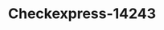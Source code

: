 ---
f_zip-code: 60126
f_state-code: IL
title: Checkexpress-14243
f_phone: 630-279-2110
f_city-only: Elmhurst
f_address: 683 West North Avenue Elmhurst
f_location-unique-id: '14243'
slug: checkexpress-14243
updated-on: '2024-05-30T13:46:58.046Z'
created-on: '2024-05-30T13:36:59.803Z'
published-on: '2024-05-30T13:54:32.469Z'
f_city-state: cms/city/elmhurst-il.md
f_company: cms/company/checkexpress.md
f_state: cms/state/illinois.md
layout: '[payday-loan].html'
tags: payday-loan
---